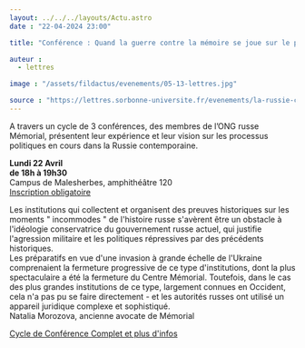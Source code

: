 ```yaml
---
layout: ../../../layouts/Actu.astro
date : "22-04-2024 23:00"

title: "Conférence : Quand la guerre contre la mémoire se joue sur le plan législatif"

auteur :
  - lettres

image : "/assets/fildactus/evenements/05-13-lettres.jpg"

source : "https://lettres.sorbonne-universite.fr/evenements/la-russie-contemporaine-mode-d-emploi"
---
```


A travers un cycle de 3 conférences, des membres de l’ONG russe Mémorial, présentent leur expérience et leur vision sur les processus politiques en cours dans la Russie contemporaine.

__Lundi 22 Avril__  
__de 18h à 19h30__  
Campus de Malesherbes, amphithéâtre 120  
[Inscription obligatoire](https://www.billetweb.fr/conference-morozova)

Les institutions qui collectent et organisent des preuves historiques sur les moments " incommodes " de l'histoire russe s'avèrent être un obstacle à l'idéologie conservatrice du gouvernement russe actuel, qui justifie l'agression militaire et les politiques répressives par des précédents historiques.  
Les préparatifs en vue d'une invasion à grande échelle de l'Ukraine comprenaient la fermeture progressive de ce type d'institutions, dont la plus spectaculaire a été la fermeture du Centre Mémorial. Toutefois, dans le cas des plus grandes institutions de ce type, largement connues en Occident, cela n'a pas pu se faire directement - et les autorités russes ont utilisé un appareil juridique complexe et sophistiqué.  
Natalia Morozova, ancienne avocate de Mémorial

[Cycle de Conférence Complet et plus d'infos](https://lettres.sorbonne-universite.fr/evenements/la-russie-contemporaine-mode-d-emploi)
